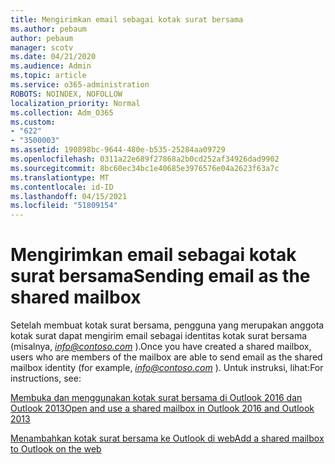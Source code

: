 ```yaml
---
title: Mengirimkan email sebagai kotak surat bersama
ms.author: pebaum
author: pebaum
manager: scotv
ms.date: 04/21/2020
ms.audience: Admin
ms.topic: article
ms.service: o365-administration
ROBOTS: NOINDEX, NOFOLLOW
localization_priority: Normal
ms.collection: Adm_O365
ms.custom:
- "622"
- "3500003"
ms.assetid: 190898bc-9644-480e-b535-25284aa09729
ms.openlocfilehash: 0311a22e689f27868a2b0cd252af34926dad9902
ms.sourcegitcommit: 8bc60ec34bc1e40685e3976576e04a2623f63a7c
ms.translationtype: MT
ms.contentlocale: id-ID
ms.lasthandoff: 04/15/2021
ms.locfileid: "51809154"
---
```

# <a name="sending-email-as-the-shared-mailbox"></a><span data-ttu-id="bcae1-102">Mengirimkan email sebagai kotak surat bersama</span><span class="sxs-lookup"><span data-stu-id="bcae1-102">Sending email as the shared mailbox</span></span>

<span data-ttu-id="bcae1-103">Setelah membuat kotak surat bersama, pengguna yang merupakan anggota kotak surat dapat mengirim email sebagai identitas kotak surat bersama (misalnya,  *info@contoso.com*  ).</span><span class="sxs-lookup"><span data-stu-id="bcae1-103">Once you have created a shared mailbox, users who are members of the mailbox are able to send email as the shared mailbox identity (for example,  *info@contoso.com*  ).</span></span> <span data-ttu-id="bcae1-104">Untuk instruksi, lihat:</span><span class="sxs-lookup"><span data-stu-id="bcae1-104">For instructions, see:</span></span>
  
[<span data-ttu-id="bcae1-105">Membuka dan menggunakan kotak surat bersama di Outlook 2016 dan Outlook 2013</span><span class="sxs-lookup"><span data-stu-id="bcae1-105">Open and use a shared mailbox in Outlook 2016 and Outlook 2013</span></span>](https://support.office.com/article/open-and-use-a-shared-mailbox-in-outlook-2016-and-outlook-2013-d94a8e9e-21f1-4240-808b-de9c9c088afd)
  
[<span data-ttu-id="bcae1-106">Menambahkan kotak surat bersama ke Outlook di web</span><span class="sxs-lookup"><span data-stu-id="bcae1-106">Add a shared mailbox to Outlook on the web</span></span>](https://support.office.com/article/add-a-shared-mailbox-to-outlook-on-the-web-98b5a90d-4e38-415d-a030-f09a4cd28207)
  